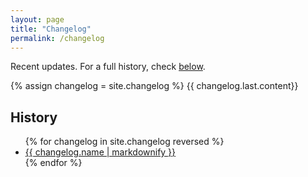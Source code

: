 ```yaml
---
layout: page
title: "Changelog"
permalink: /changelog
---
```

Recent updates. For a full history, check [below](#history).

{% assign changelog = site.changelog %}
  {{ changelog.last.content}}

## History

<ul>
  {% for changelog in site.changelog reversed %}
      <li><a href="{{ changelog.url }}">{{ changelog.name | markdownify }}</a></li>
  {% endfor %}
</ul>
